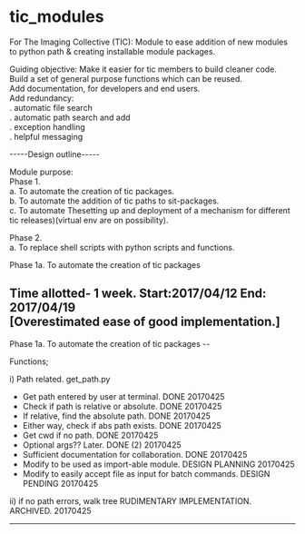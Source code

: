 # tic_modules
For The Imaging Collective (TIC): Module to ease addition of new modules to python path &amp; creating installable module packages.

Guiding objective:
Make it easier for tic members to build cleaner code.  
Build a set of general purpose functions which can be reused.  
Add documentation, for developers and end users.  
Add redundancy:  
    . automatic file search  
    . automatic path search and add  
    . exception handling  
    . helpful messaging  
    
-----Design outline-----

Module purpose:  
Phase 1.  
a. To automate the creation of tic packages.  
b. To automate the addition of tic paths to sit-packages.  
c. To automate Thesetting up and deployment of a mechanism for different tic releases)(virtual env are on possibility).  

Phase 2.  
a. To replace shell scripts with python scripts and functions.  

Phase 1a. To automate the creation of tic packages

Time allotted- 1 week. Start:2017/04/12 End: 2017/04/19  
[Overestimated ease of good implementation.]
------------------------------------------------------------------------------------------
Phase 1a. To automate the creation of tic packages --

Functions;

i) Path related. get_path.py

 - Get path entered by user at terminal. DONE 20170425
 - Check if path is relative or absolute. DONE 20170425
 - If relative, find the absolute path. DONE 20170425
 - Either way, check if abs path exists. DONE 20170425
 - Get cwd if no path. DONE 20170425
 - Optional args?? Later. DONE (2) 20170425
 - Sufficient documentation for collaboration. DONE 20170425
 - Modify to be used as import-able module. DESIGN PLANNING 20170425
 - Modify to easily accept file as input for batch commands. DESIGN PENDING 20170425

ii) if no path errors, walk tree RUDIMENTARY IMPLEMENTATION. ARCHIVED. 20170425

------------------------------------------------------------------------------------------




